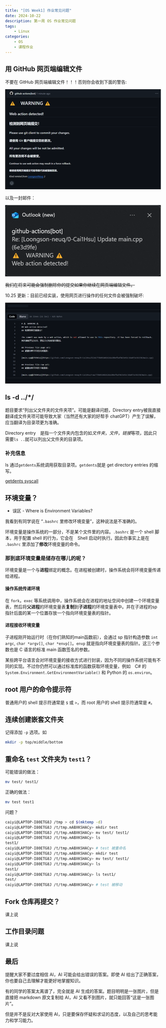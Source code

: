 ```yaml
---
title: "[OS Week1] 作业常见问题"
date: 2024-10-22
description: 第一周 OS 作业常见问题
tags: 
    - Linux
categories:
    - OS
    - 课程作业
---
```


## 用 GitHub 网页端编辑文件

不要在 GitHub 网页端编辑文件！！！否则你会收到下面的警告:

![comment](assets/warn_comment.png)

以及一封邮件：

![email](assets/warn_email.png)

~~我们在将来可能会强制删除你的提交如果你继续在网页端编辑文件。~~

10.25 更新：目前已经实装，使用网页进行操作的任何文件会被强制破坏:

![reverted](assets/reverted.png)

## ls -d ../*/

题目要求“列出父文件夹的文件夹项”。可能是翻译问题，Directory entry被我直接翻译成文件夹项可能导致大家（当然还有大家的好帮手 chatGPT）产生了误解，应当翻译为目录项更为准确。

Directory entry　是指一个文件夹内包含的如*文件夹*，*文件*，*链接*等项，因此只需要`ls ..`就可以列出父文件夹的目录项。

### 补充信息

ls 通过`getdents`系统调用获取目录项。`getdents`就是 get directory entries 的缩写。

[getdents syscall](https://www.man7.org/linux/man-pages/man2/getdents.2.html)

## 环境变量？

- 误区 - Where is Environment Variables?

我看到有同学说在 “`.bashrc` 里修改环境变量”，这种说法是不准确的。

环境变量是操作系统的一部分，不是某个文件里的内容。`.bashrc` 是一个 shell 脚本，用于配置 shell 的行为，它会在　Shell 启动时执行。因此你事实上是在 `.bashrc` 里添加了**修改**环境变量的命令。

### 那到底环境变量是储存在哪儿的呢？

环境变量是一个与**进程**绑定的概念。在进程被创建时，操作系统会将环境变量传递给进程。

#### 操作系统传递环境

在 `fork`，`exec` 等系统调用中，操作系统会在进程的地址空间中创建一个环境变量表，然后将**父进程**的环境变量表**复制**到**子进程**的环境变量表中。并在子进程的sp指针后面的某一个位置存放一个指向环境变量表的指针。

#### 进程接收环境变量

子进程刚开始运行时（在你们熟知的main函数前），会通过 sp 指针构造参数 `int argc`, `char *argv[]`, `char *envp[]`。`envp` 就是指向环境变量表的指针。这三个参数也是 C 语言的标准 main 函数签名的参数。

某些跨平台语言会对环境变量的接收方式进行封装，因为不同的操作系统可能有不同的实现。不过你仍然可以通过标准库的函数获取环境变量，例如　C# 的 `System.Environment.GetEnvironmentVariable()` 和 Python 的 `os.environ`。

## root 用户的命令提示符

普通用户的 shell 提示符通常是 `$` 或 `>`，而 root 用户的 shell 提示符通常是 `#`。

## 连续创建嵌套文件夹

记得添加 `-p` 选项。如

```bash
mkdir -p top/middle/bottom
```

## 重命名 `test` 文件夹为 `test1`？

可能错误的做法：

```bash
mv test/ test1/
```

正确的做法：

```bash
mv test test1
```

问题？
```bash
caiyi@LAPTOP-I80ETG8J /tmp > cd $(mktemp -d)
caiyi@LAPTOP-I80ETG8J /t/tmp.mABXKSHACy> mkdir test
caiyi@LAPTOP-I80ETG8J /t/tmp.mABXKSHACy> mv test/ test1/
caiyi@LAPTOP-I80ETG8J /t/tmp.mABXKSHACy> ls
test1/
caiyi@LAPTOP-I80ETG8J /t/tmp.mABXKSHACy> # test 被重命名
caiyi@LAPTOP-I80ETG8J /t/tmp.mABXKSHACy> mkdir test
caiyi@LAPTOP-I80ETG8J /t/tmp.mABXKSHACy> mv test/ test1/
caiyi@LAPTOP-I80ETG8J /t/tmp.mABXKSHACy> ls
test1/
caiyi@LAPTOP-I80ETG8J /t/tmp.mABXKSHACy> ls test1/
test/
caiyi@LAPTOP-I80ETG8J /t/tmp.mABXKSHACy> # test 被移动
```

## Fork 仓库再提交？

课上说

## 工作目录问题

课上说

## 最后

提醒大家不要过度相信 AI，AI 可能会给出错误的答案。即使 AI 给出了正确答案，你也要自己去理解才能更好地掌握知识。

有的同学的答案太离谱了，完全就是 AI 生成的答案。题目明明是一张图片，但是直接把 markdown 原文复制给 AI，AI 又看不到图片，就只能回答“这是一张图片”。

但是并不是反对大家使用 AI，只是要保存怀疑和求证的态度，以及自己的思考能力和学习能力。
